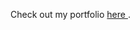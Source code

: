 Check out my portfolio <a href="https://courageous-druid-d5bed6.netlify.app/)https://courageous-druid-d5bed6.netlify.app/"> here </a>.
